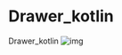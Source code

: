 # Drawer_kotlin
Drawer_kotlin
![img](https://user-images.githubusercontent.com/68786804/107965053-52404800-6faa-11eb-88a2-226083889814.png)
